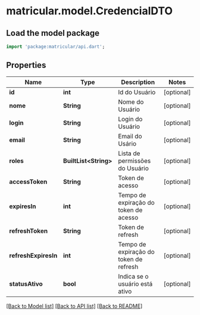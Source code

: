 # matricular.model.CredencialDTO

## Load the model package
```dart
import 'package:matricular/api.dart';
```

## Properties
Name | Type | Description | Notes
------------ | ------------- | ------------- | -------------
**id** | **int** | Id do Usuário | [optional] 
**nome** | **String** | Nome do Usuário | [optional] 
**login** | **String** | Login do Usuário | [optional] 
**email** | **String** | Email do Usário | [optional] 
**roles** | **BuiltList&lt;String&gt;** | Lista de permissões do Usuário | [optional] 
**accessToken** | **String** | Token de acesso | [optional] 
**expiresIn** | **int** | Tempo de expiração do token de acesso | [optional] 
**refreshToken** | **String** | Token de refresh | [optional] 
**refreshExpiresIn** | **int** | Tempo de expiração do token de refresh | [optional] 
**statusAtivo** | **bool** | Indica se o usuário está ativo | [optional] 

[[Back to Model list]](../README.md#documentation-for-models) [[Back to API list]](../README.md#documentation-for-api-endpoints) [[Back to README]](../README.md)


